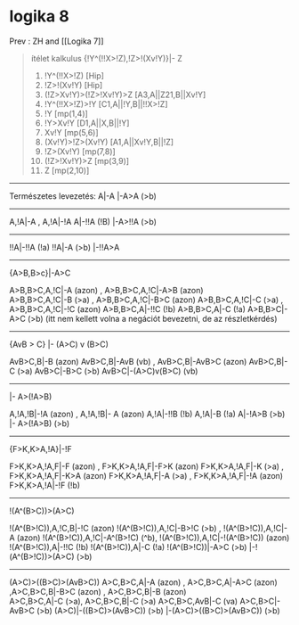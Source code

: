 # logika 8

Prev : ZH and \[[Logika 7]\]

> ítélet kalkulus
> {!Y^(!!X>!Z),!Z>!(Xv!Y)}|- Z
>
> 1. !Y^(!!X>!Z) [Hip]
> 1. !Z>!(Xv!Y) [Hip]
> 1. (!Z>Xv!Y)>(!Z>!Xv!Y)>Z [A3,A||Z21,B||Xv!Y]
> 1. !Y^(!!X>!Z)>!Y [C1,A||!Y,B||!!X>!Z]
> 1. !Y [mp(1,4)]
> 1. !Y>Xv!Y [D1,A||X,B||!Y]
> 1. Xv!Y [mp(5,6)]
> 1. (Xv!Y)>!Z>(Xv!Y) [A1,A||Xv!Y,B||!Z]
> 1. !Z>(Xv!Y) [mp(7,8)]
> 1. (!Z>!Xv!Y)>Z [mp(3,9)]
> 1. Z [mp(2,10)]

______________________________________________________________________

Természetes levezetés:
A|-A
|-A>A (>b)

______________________________________________________________________

A,!A|-A , A,!A|-!A
A|-!!A (!B)
|-A>!!A (>b)

______________________________________________________________________

!!A|-!!A (!a)
!!A|-A (>b)
|-!!A>A

______________________________________________________________________

{A>B,B>c}|-A>C

A>B,B>C,A,!C|-A (azon) , A>B,B>C,A,!C|-A>B (azon)\
A>B,B>C,A,!C|-B (>a) , A>B,B>C,A,!C|-B>C (azon)
A>B,B>C,A,!C|-C (>a) , A>B,B>C,A,!C|-!C (azon)
A>B,B>C,A|-!!C (!b)
A>B,B>C,A|-C (!a)
A>B,B>C|-A>C (>b)
(itt nem kellett volna a negációt bevezetni, de az részletkérdés)

______________________________________________________________________

{AvB > C} |- (A>C) v (B>C)

AvB>C,B|-B (azon)
AvB>C,B|-AvB (vb) , AvB>C,B|-AvB>C (azon)
AvB>C,B|-C (>a)
AvB>C|-B>C (>b)
AvB>C|-(A>C)v(B>C) (vb)

______________________________________________________________________

|- A>(!A>B)

A,!A,!B|-!A (azon) , A,!A,!B|- A (azon)
A,!A|-!!B (!b)
A,!A|-B (!a)
A|-!A>B (>b)
|- A>(!A>B) (>b)

______________________________________________________________________

{F>K,K>A,!A}|-!F

F>K,K>A,!A,F|-F (azon) , F>K,K>A,!A,F|-F>K (azon)
F>K,K>A,!A,F|-K (>a) , F>K,K>A,!A,F|-K>A (azon)
F>K,K>A,!A,F|-A (>a) , F>K,K>A,!A,F|-!A (azon)
F>K,K>A,!A|-!F (!b)

______________________________________________________________________

!(A^(B>C))>(A>C)

!(A^(B>!C)),A,!C,B|-!C (azon)
!(A^(B>!C)),A,!C|-B>!C (>b) , !(A^(B>!C)),A,!C|-A (azon)
!(A^(B>!C)),A,!C|-A^(B>!C) (^b), !(A^(B>!C)),A,!C|-!(A^(B>!C)) (azon)
!(A^(B>!C)),A|-!!C (!b)
!(A^(B>!C)),A|-C (!a)
!(A^(B>!C))|-A>C (>b)
|-!(A^(B>!C))>(A>C) (>b)

______________________________________________________________________

(A>C)>((B>C)>(AvB>C))
A>C,B>C,A|-A (azon) , A>C,B>C,A|-A>C (azon) ,A>C,B>C,B|-B>C (azon) ,
A>C,B>C,B|-B (azon)\
A>C,B>C,A|-C (>a), A>C,B>C,B|-C (>a)
A>C,B>C,AvB|-C (va)
A>C,B>C|-AvB>C (>b)
(A>C)|-((B>C)>(AvB>C)) (>b)
|-(A>C)>((B>C)>(AvB>C)) (>b)
